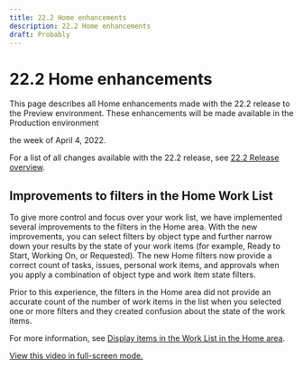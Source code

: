 ```yaml
---
title: 22.2 Home enhancements
description: 22.2 Home enhancements
draft: Probably
---
```

# 22.2 Home enhancements

This page describes all Home enhancements made with the 22.2 release to the Preview environment. These enhancements will be made available in the Production environment 

<!--
<MadCap:conditionalText data-mc-conditions="QuicksilverOrClassic.Draft mode">
in January 2022
</MadCap:conditionalText>
-->

the week of April 4, 2022.

For a list of all changes available with the 22.2 release, see [22.2 Release overview](../../../product-announcements/product-releases/22.2-release-activity/22-2-release-overview.md).

## Improvements to filters in the Home Work List

To give more control and focus over your work list, we have implemented several improvements to the filters in the Home area. With the new improvements, you can select filters by object type and further narrow down your results by the state of your work items (for example, Ready to Start, Working On, or Requested). The new Home filters now provide a correct count of tasks, issues, personal work items, and approvals when you apply a combination of object type and work item state filters.

Prior to this experience, the filters in the Home area did not provide an accurate count of the number of work items in the list when you selected one or more filters and they created confusion about the state of the work items.

For more information, see [Display items in the Work List in the Home area](../../../workfront-basics/using-home/using-the-home-area/display-items-in-home-work-list.md).

<!--WRITER
<iframe class="vimeo-player_0" src="assets/686849626?" frameborder="0" allowfullscreen="1" width="560px" height="315px"></iframe>
-->

[View this video in full-screen mode.](https://vimeo.com/686849626/453a27f3ec) 
